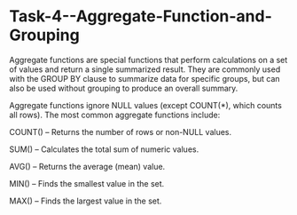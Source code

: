 # Task-4--Aggregate-Function-and-Grouping
Aggregate functions are special functions that perform calculations on a set of values and return a single summarized result. They are commonly used with the GROUP BY clause to summarize data for specific groups, but can also be used without grouping to produce an overall summary. 

Aggregate functions ignore NULL values (except COUNT(*), which counts all rows). The most common aggregate functions include:

COUNT() – Returns the number of rows or non-NULL values.

SUM() – Calculates the total sum of numeric values.

AVG() – Returns the average (mean) value.

MIN() – Finds the smallest value in the set.

MAX() – Finds the largest value in the set.

